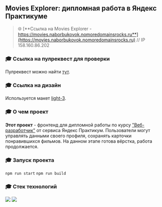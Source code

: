 ## Movies Explorer: дипломная работа в Яндекс Практикуме

> :globe_with_meridians: [**Ссылка на Movies Explorer - https://movies.naborbukovok.nomoredomainsrocks.ru**](https://movies.naborbukovok.nomoredomainsrocks.ru) // IP 158.160.86.202

### :mortar_board: Ссылка на пулреквест для проверки
Пулреквест можно найти [тут](https://github.com/naborbukovok/movies-explorer-frontend/pull/2).

### :mortar_board: Ссылка на дизайн
Используется макет [light-3](https://www.figma.com/file/6FMWkB94wE7KTkcCgUXtnC/%D0%94%D0%B8%D0%BF%D0%BB%D0%BE%D0%BC%D0%BD%D1%8B%D0%B9-%D0%BF%D1%80%D0%BE%D0%B5%D0%BA%D1%82?node-id=1%3A1534&mode=dev).

### :mortar_board: О чем проект
**Этот проект** - фронтенд для дипломной работы по курсу ["Веб-разработчик"](https://practicum.yandex.ru/web/) от сервиса Яндекс Практикум. Пользователи могут управлять данными своего профиля, сохранять карточки понравившихся фильмов. На данном этапе готова вёрстка, работа продолжается.

### :mortar_board: Запуск проекта
`npm run start`
`npm run build`

### :mortar_board: Стек технологий
<img src="https://img.shields.io/badge/JavaScript-F7DF1E?style=flat&logo=javascript&logoColor=white"/> <img src="https://img.shields.io/badge/React-61DAFB?style=flat&logo=react&logoColor=white"/>
